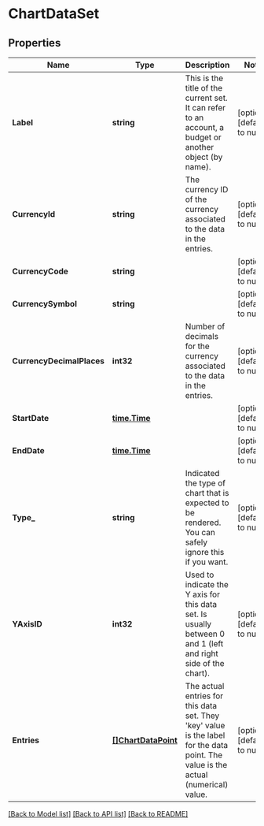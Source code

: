 # ChartDataSet

## Properties
Name | Type | Description | Notes
------------ | ------------- | ------------- | -------------
**Label** | **string** | This is the title of the current set. It can refer to an account, a budget or another object (by name). | [optional] [default to null]
**CurrencyId** | **string** | The currency ID of the currency associated to the data in the entries. | [optional] [default to null]
**CurrencyCode** | **string** |  | [optional] [default to null]
**CurrencySymbol** | **string** |  | [optional] [default to null]
**CurrencyDecimalPlaces** | **int32** | Number of decimals for the currency associated to the data in the entries. | [optional] [default to null]
**StartDate** | [**time.Time**](time.Time.md) |  | [optional] [default to null]
**EndDate** | [**time.Time**](time.Time.md) |  | [optional] [default to null]
**Type_** | **string** | Indicated the type of chart that is expected to be rendered. You can safely ignore this if you want. | [optional] [default to null]
**YAxisID** | **int32** | Used to indicate the Y axis for this data set. Is usually between 0 and 1 (left and right side of the chart). | [optional] [default to null]
**Entries** | [**[]ChartDataPoint**](ChartDataPoint.md) | The actual entries for this data set. They &#x27;key&#x27; value is the label for the data point. The value is the actual (numerical) value. | [optional] [default to null]

[[Back to Model list]](../README.md#documentation-for-models) [[Back to API list]](../README.md#documentation-for-api-endpoints) [[Back to README]](../README.md)

